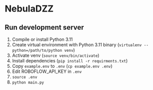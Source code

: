 # NebulaDZZ

## Run development server
1. Compile or install Python 3.11
2. Create virtual environment with Python 3.11 binary (`virtualenv --python=/path/to/python venv`)
3. Activate venv (`source venv/bin/activate`)
4. Install dependencies (`pip install -r requirments.txt`)
5. Copy `example.env` to `.env` (`cp example.env .env`)
6. Edit ROBOFLOW_API_KEY in `.env`
7. `source .env`
8. `python main.py`
